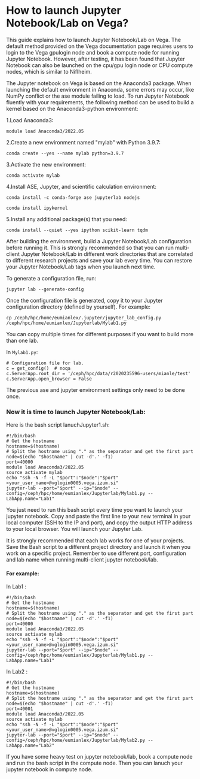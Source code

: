 # How to launch Jupyter Notebook/Lab on Vega?

This guide explains how to launch Jupyter Notebook/Lab on Vega. The default method provided on the Vega documentation page requires users to login to the Vega gpulogin node and book a compute node for running Jupyter Notebook. However, after testing, it has been found that Jupyter Notebook can also be launched on the cpu/gpu login node or CPU compute nodes, which is similar to Niflheim.

The Jupyter notebook on Vega is based on the Anaconda3 package. When launching the default environment in Anaconda, some errors may occur, like NumPy conflict or the ase module failing to load. To run Jupyter Notebook fluently with your requirements, the following method can be used to build a kernel based on the Anaconda3-python environment:

1.Load Anaconda3:

`module load Anaconda3/2022.05`

2.Create a new environment named "mylab" with Python 3.9.7:

`conda create --yes --name mylab python=3.9.7`

3.Activate the new environment:

`conda activate mylab`

4.Install ASE, Jupyter, and scientific calculation environment:

`conda install -c conda-forge ase jupyterlab nodejs`

`conda install ipykernel`

5.Install any additional package(s) that you need:

`conda install --quiet --yes ipython scikit-learn tqdm`


After building the environment, build a Jupyter Notebook/Lab configuration before running it. This is strongly recommended so that you can run multi-client Jupyter Notebook/Lab in different work directories that are correlated to different research projects and save your lab every time. You can restore your Jupyter Notebook/Lab tags when you launch next time.

To generate a configuration file, run:

`jupyter lab --generate-config`

Once the configuration file is generated, copy it to your Jupyter configuration directory (defined by yourself). For example:

`cp /ceph/hpc/home/eumianlex/.jupyter/jupyter_lab_config.py /ceph/hpc/home/eumianlex/Jupyterlab/Mylab1.py`

You can copy multiple times for different purposes if you want to build more than one lab.

In `Mylab1.py`:
```
# Configuration file for lab.
c = get_config()  # noqa
c.ServerApp.root_dir = '/ceph/hpc/data/r2020235596-users/mianle/test'
c.ServerApp.open_browser = False
```
The previous ase and jupyter environment settings only need to be done once.

### Now it is time to launch Jupyter Notebook/Lab:
Here is the bash script lanuchJupyter1.sh:
```
#!/bin/bash
# Get the hostname
hostname=$(hostname)
# Split the hostname using "." as the separator and get the first part
node=$(echo "$hostname" | cut -d'.' -f1)
port=40000
module load Anaconda3/2022.05
source activate mylab
echo "ssh -N -f -L "$port":"$node":"$port" <your_user_name>@vglogin0005.vega.izum.si"
jupyter-lab --port="$port" --ip="$node" --config=/ceph/hpc/home/eumianlex/Jupyterlab/Mylab1.py --LabApp.name="Lab1"
```

You just need to run this bash script every time you want to launch your jupyter notebook. Copy and paste the first line to your new terminal in your local computer (SSH to the IP and port), and copy the output HTTP address to your local browser. You will launch your Jupyter Lab.



It is strongly recommended that each lab works for one of your projects. Save the Bash script to a different project directory and launch it when you work on a specific project. Remember to use different port, configuration and lab name when running multi-client jupyter notebook/lab.


#### For example:
In Lab1 : 
```
#!/bin/bash
# Get the hostname
hostname=$(hostname)
# Split the hostname using "." as the separator and get the first part
node=$(echo "$hostname" | cut -d'.' -f1)
port=40000
module load Anaconda3/2022.05
source activate mylab
echo "ssh -N -f -L "$port":"$node":"$port" <your_user_name>@vglogin0005.vega.izum.si"
jupyter-lab --port="$port" --ip="$node" --config=/ceph/hpc/home/eumianlex/Jupyterlab/Mylab1.py --LabApp.name="Lab1"
```

In Lab2 :
```
#!/bin/bash
# Get the hostname
hostname=$(hostname)
# Split the hostname using "." as the separator and get the first part
node=$(echo "$hostname" | cut -d'.' -f1)
port=40001
module load Anaconda3/2022.05
source activate mylab
echo "ssh -N -f -L "$port":"$node":"$port" <your_user_name>@vglogin0005.vega.izum.si"
jupyter-lab --port="$port" --ip="$node" --config=/ceph/hpc/home/eumianlex/Jupyterlab/Mylab2.py --LabApp.name="Lab2"
```

If you have some heavy test on jupyter notebook/lab, book a compute node and run the bash script in the compute node. Then you can lanuch your jupyter notebook in compute node.


